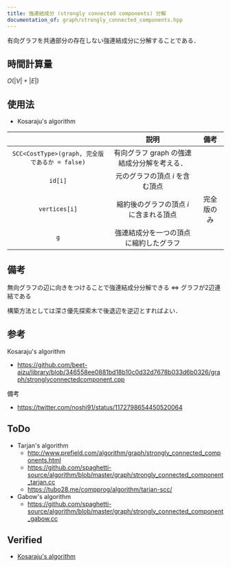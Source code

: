 ```yaml
---
title: 強連結成分 (strongly connected components) 分解
documentation_of: graph/strongly_connected_components.hpp
---
```


有向グラフを共通部分の存在しない強連結成分に分解することである．


## 時間計算量

$O(\lvert V \rvert + \lvert E \rvert)$


## 使用法

- Kosaraju's algorithm

||説明|備考|
|:--:|:--:|:--:|
|`SCC<CostType>(graph, 完全版であるか = false)`|有向グラフ $\mathrm{graph}$ の強連結成分分解を考える．||
|`id[i]`|元のグラフの頂点 $i$ を含む頂点||
|`vertices[i]`|縮約後のグラフの頂点 $i$ に含まれる頂点|完全版のみ|
|`g`|強連結成分を一つの頂点に縮約したグラフ||


## 備考

無向グラフの辺に向きをつけることで強連結成分分解できる $\Leftrightarrow$ グラフが2辺連結である

構築方法としては深さ優先探索木で後退辺を逆辺とすればよい．


## 参考

Kosaraju's algorithm
- https://github.com/beet-aizu/library/blob/346558ee0881bd18b10c0d32d7678b033d6b0326/graph/stronglyconnectedcomponent.cpp

備考
- https://twitter.com/noshi91/status/1172798654450520064


## ToDo

- Tarjan's algorithm
  - http://www.prefield.com/algorithm/graph/strongly_connected_components.html
  - https://github.com/spaghetti-source/algorithm/blob/master/graph/strongly_connected_component_tarjan.cc
  - https://tubo28.me/compprog/algorithm/tarjan-scc/
- Gabow's algorithm
  - https://github.com/spaghetti-source/algorithm/blob/master/graph/strongly_connected_component_gabow.cc


## Verified

- [Kosaraju's algorithm](https://judge.yosupo.jp/submission/4441)

